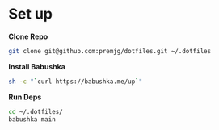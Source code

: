 Set up
=========

**Clone Repo**

```sh
git clone git@github.com:premjg/dotfiles.git ~/.dotfiles
```

**Install Babushka**

```sh
sh -c "`curl https://babushka.me/up`"
```

**Run Deps**
```sh
cd ~/.dotfiles/
babushka main
```
